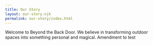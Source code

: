 ```yaml
---
title: Our Story
layout: our-story.njk
permalink: our-story/index.html
---
```

Welcome to Beyond the Back Door.   We believe in transforming outdoor spaces  into something personal and magical.  Amendment to test